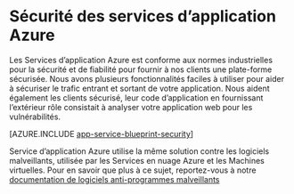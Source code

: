 <properties
    pageTitle="Sécurité des services d’application Azure"
    description="Découvrez comment sécuriser des applications Web, Mobile, API et logique dans le Service d’application Azure."
    services="app-service"
    documentationCenter=""
    authors="naziml"
    manager="yochayk"
    editor="wpickett"/>

<tags
    ms.service="app-service"
    ms.workload="web"
    ms.tgt_pltfrm="na"
    ms.devlang="na"
    ms.topic="article"
    ms.date="08/16/2015"
    ms.author="naziml"/>

# <a name="azure-app-service-security"></a>Sécurité des services d’application Azure

Les Services d’application Azure est conforme aux normes industrielles pour la sécurité et de fiabilité pour fournir à nos clients une plate-forme sécurisée. Nous avons plusieurs fonctionnalités faciles à utiliser pour aider à sécuriser le trafic entrant et sortant de votre application. Nous aident également les clients sécurisé, leur code d’application en fournissant l’extérieur rôle consistait à analyser votre application web pour les vulnérabilités.

[AZURE.INCLUDE [app-service-blueprint-security](../../includes/app-service-blueprint-security.md)]

Service d’application Azure utilise la même solution contre les logiciels malveillants, utilisée par les Services en nuage Azure et les Machines virtuelles. Pour en savoir que plus à ce sujet, reportez-vous à notre [documentation de logiciels anti-programmes malveillants](../security/azure-security-antimalware.md) 
